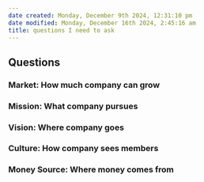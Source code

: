 ```yaml
---
date created: Monday, December 9th 2024, 12:31:10 pm
date modified: Monday, December 16th 2024, 2:45:16 am
title: questions I need to ask
---
```


## Questions

### Market: How much company can grow

### Mission: What company pursues

### Vision: Where company goes

### Culture: How company sees members

### Money Source: Where money comes from
